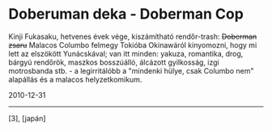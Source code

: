 # Doberuman deka - Doberman Cop

Kinji Fukasaku, hetvenes évek vége, kiszámítható rendőr-trash: 
~~Doberman zsaru~~ Malacos Columbo felmegy Tokióba Okinawáról kinyomozni, hogy mi lett az elszökött Yunácskával; van itt minden: yakuza, romantika, drog, bárgyú rendőrök, maszkos bosszúálló, álcázott gyilkosság, izgi motrosbanda stb. - a legirritálóbb a "mindenki hülye, csak Columbo nem" alapállás és a malacos helyzetkomikum.

2010-12-31 

----

[3], [japán]

